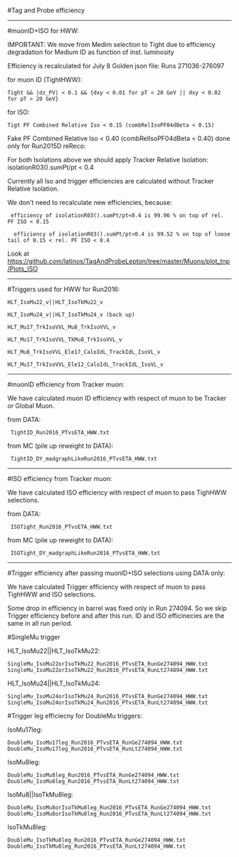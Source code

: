 #Tag and Probe efficiency

******
#muonID+ISO for HWW:

IMPORTANT: We move from Medim selection to Tight due to efficiency degradation for Medium ID as function of inst. luminosity

Efficiency is recalculated for July 8 Golden json file: Runs 271036-276097 

for muon ID (TightHWW):

    Tight && |dz_PV| < 0.1 && {dxy < 0.01 for pT < 20 GeV || dxy < 0.02 for pT > 20 GeV}

for ISO:

    Tigt PF Combined Relative Iso < 0.15 (combRelIsoPF04dBeta < 0.15)


Fake PF Combined Relative Iso < 0.40 (combRelIsoPF04dBeta < 0.40) done only for Run2015D reReco:

For both Isolations above we should apply Tracker Relative Isolation: isolationR03().sumPt/pt < 0.4

Currently all Iso and trigger efficiencies are calculated without Tracker Relative Isolation. 

We don't need to recalculate new efficiencies, because:

     efficiency of isolationR03().sumPt/pt<0.4 is 99.96 % on top of rel. PF ISO < 0.15

      efficiency of isolationR03().sumPt/pt<0.4 is 99.52 % on top of loose tail of 0.15 < rel. PF ISO < 0.4
    
Look at https://github.com/latinos/TagAndProbeLepton/tree/master/Muons/plot_tnp/Plots_ISO 


******
#Triggers used for HWW for Run2016:

    HLT_IsoMu22_v||HLT_IsoTkMu22_v 

    HLT_IsoMu24_v||HLT_IsoTkMu24_v (back up) 

    HLT_Mu17_TrkIsoVVL_Mu8_TrkIsoVVL_v

    HLT_Mu17_TrkIsoVVL_TkMu8_TrkIsoVVL_v

    HLT_Mu8_TrkIsoVVL_Ele17_CaloIdL_TrackIdL_IsoVL_v

    HLT_Mu17_TrkIsoVVL_Ele12_CaloIdL_TrackIdL_IsoVL_v

******
#muonID efficiency from Tracker muon:

We have calculated muon ID efficiency with respect of muon to be Tracker or Global Muon.

from DATA: 

     TightID_Run2016_PTvsETA_HWW.txt

from MC (pile up reweight to DATA): 

     TightID_DY_madgraphLikeRun2016_PTvsETA_HWW.txt

******
#ISO efficiency from Tracker muon:

We have calculated ISO efficiency with respect of muon to pass TighHWW selections.

from DATA:

     ISOTight_Run2016_PTvsETA_HWW.txt

from MC (pile up reweight to DATA):

     ISOTight_DY_madgraphLikeRun2016_PTvsETA_HWW.txt

******
#Trigger efficiency after passing muonID+ISO selections using DATA only:

We have calculated Trigger efficiency with respect of muon to pass TighHWW and ISO selections.

Some drop in efficiency in barrel was fixed only in Run 274094. So we skip Trigger efficiency before and after this run.
ID and ISO efficinecies are the same in all run period.

#SingleMu trigger 

HLT_IsoMu22||HLT_IsoTkMu22: 

    SingleMu_IsoMu22orIsoTkMu22_Run2016_PTvsETA_RunGe274094_HWW.txt
    SingleMu_IsoMu22orIsoTkMu22_Run2016_PTvsETA_RunLt274094_HWW.txt

HLT_IsoMu24||HLT_IsoTkMu24:

    SingleMu_IsoMu24orIsoTkMu24_Run2016_PTvsETA_RunGe274094_HWW.txt
    SingleMu_IsoMu24orIsoTkMu24_Run2016_PTvsETA_RunLt274094_HWW.txt

#Trigger leg efficiecny for DoubleMu triggers:

IsoMu17leg: 
 
    DoubleMu_IsoMu17leg_Run2016_PTvsETA_RunGe274094_HWW.txt
    DoubleMu_IsoMu17leg_Run2016_PTvsETA_RunLt274094_HWW.txt

IsoMu8leg:

    DoubleMu_IsoMu8leg_Run2016_PTvsETA_RunGe274094_HWW.txt
    DoubleMu_IsoMu8leg_Run2016_PTvsETA_RunLt274094_HWW.txt

IsoMu8||IsoTkMu8leg: 

    DoubleMu_IsoMu8orIsoTkMu8leg_Run2016_PTvsETA_RunGe274094_HWW.txt
    DoubleMu_IsoMu8orIsoTkMu8leg_Run2016_PTvsETA_RunLt274094_HWW.txt

IsoTkMu8leg:

    DoubleMu_IsoTkMu8leg_Run2016_PTvsETA_RunGe274094_HWW.txt
    DoubleMu_IsoTkMu8leg_Run2016_PTvsETA_RunLt274094_HWW.txt
